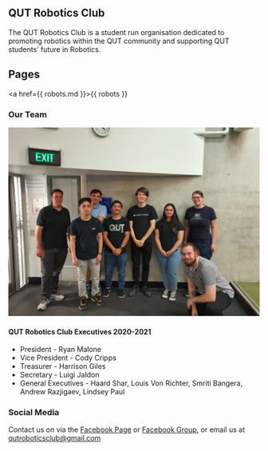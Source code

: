 ## QUT Robotics Club
The QUT Robotics Club is a student run organisation dedicated to promoting robotics within the QUT community and supporting QUT students’ future in Robotics.

## Pages
<a href={{ robots.md }}>{{ robots }}</a>

### Our Team
![Image](2020-21_QUTRC_Executives.jpg)
#### QUT Robotics Club Executives 2020-2021
+ President - Ryan Malone
+ Vice President - Cody Cripps
+ Treasurer - Harrison Giles
+ Secretary - Luigi Jaldon
+ General Executives - Haard Shar, Louis Von Richter, Smriti Bangera, Andrew Razjigaev, Lindsey Paul

### Social Media
Contact us on via the [Facebook Page](https://www.facebook.com/QUTRoboticsClub/) or [Facebook Group](https://www.facebook.com/groups/qutroboticsclub/), or email us at qutroboticsclub@gmail.com

